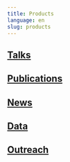 ```yaml
---
title: Products
language: en
slug: products
---
```


## <a href="https://futres.org/publish/">Talks</a>

## <a href="https://futres.org/publish/'">Publications</a>

## <a href="https://futres.org/news/">News</a>

## <a href="https://futres.org/data/">Data</a>

## <a href="https://futres.org/outreach/">Outreach</a> 
